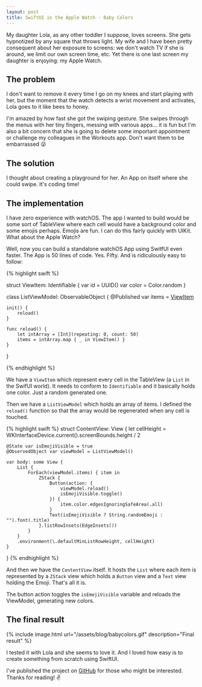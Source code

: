```yaml
---
layout: post
title: SwiftUI in the Apple Watch - Baby Colors
---
```


My daughter Lola, as any other toddler I suppose, loves screens. She gets hypnotized by any square that throws light.
My wife and I have been pretty consequent about her exposure to screens: we don't watch TV if she is around, we limit our own screen time, etc.
Yet there is one last screen my daughter is enjoying: my Apple Watch.

## The problem

I don't want to remove it every time I go on my knees and start playing with her, but the moment that the watch detects a wrist movement and activates, Lola goes to it like bees to honey.

I'm amazed by how fast she got the swiping gesture. She swipes through the menus with her tiny fingers, messing with various apps... it is fun but I'm also a bit concern that she is going to delete some important appointment or challenge my colleagues in the Workouts app. Don't want them to be embarrassed 😜

## The solution

I thought about creating a playground for her. An App on itself where she could swipe. It's coding time!

## The implementation

I have zero experience with watchOS. The app I wanted to build would be some sort of TableView where each cell would have a background color and some emojis perhaps. Emojis are fun. I can do this fairly quickly with UIKit. What about the Apple Watch?

Well, now you can build a standalone watchOS App using SwitfUI even faster. The App is 50 lines of code. Yes. Fifty. And is ridiculously easy to follow:

{% highlight swift %}

struct ViewItem: Identifiable {
    var id = UUID()
    var color = Color.random
}

class ListViewModel: ObservableObject {
    @Published var items = [ViewItem]()

    init() {
        reload()
    }

    func reload() {
        let intArray = [Int](repeating: 0, count: 50)
        items = intArray.map { _ in ViewItem() }
    }
}

{% endhighlight %}

We have a `ViewItem` which represent every cell in the TableView (a `List` in the SwifUI world). It needs to conform to `Identifiable` and it basically holds one color. Just a random generated one.

Then we have a `ListViewModel` which holds an array of items. I defined the `reload()` function so that the array would be regenerated when any cell is touched. 

{% highlight swift %}
struct ContentView: View {
    let cellHeight = WKInterfaceDevice.current().screenBounds.height / 2
    
    @State var isEmojiVisible = true
    @ObservedObject var viewModel = ListViewModel()

    var body: some View {
        List {
            ForEach(viewModel.items) { item in
                ZStack {
                    Button(action: {
                        viewModel.reload()
                        isEmojiVisible.toggle()
                    }) {
                        item.color.edgesIgnoringSafeArea(.all)
                    }
                    Text(isEmojiVisible ? String.randomEmoji : "").font(.title)
                }.listRowInsets(EdgeInsets())
            }
        }
        .environment(\.defaultMinListRowHeight, cellHeight)
    }
}
{% endhighlight %}

And then we have the `ContentView` itself. It hosts the `List` where each item is represented by a `ZStack` view which holds a `Button` view and a `Text` view holding the Emoji. That's all it is.

The button action toggles the `isEmojiVisible` variable and reloads the ViewModel, generating new colors.

## The final result
{% include image.html url="/assets/blog/babycolors.gif" description="Final result" %}

I tested it with Lola and she seems to love it. And I loved how easy is to create something from scratch using SwiftUI.

I've published the project on [GitHub](https://github.com/gmoraleda/BabyColors) for those who might be interested. Thanks for reading! ✌️